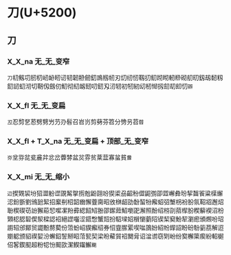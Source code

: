 # 刀(U+5200)

## 刀

### X_X_na 无_无_变窄
`刀`㓞剱㓛肕朷屻䘐䀔讱韧韌刱劒釖鳭剏㠴刃灱纫㣼靱㧅鱽䟙䀙軔剙砌舠旫釼刼䵑籾䬢訒虭沏切靭仭劔仞魛彻糿衂䑒叨釰刄㲽轫初牣紉㓜杒㥘扨劎刧㓪忉`辧`

### X_X_fl 无_无_变扁
`丒`忍剓㐒荵劈㔎屶芀刅髫召岧岃剪㔑芬笤分㔃叧苕`㲈`

### X_X_fl + T_X_na 无_无_变扁 + 顶部_无_变窄
`㞣`坌哛兺瓫麄弅忿岔虋棼盆炃雰贫棻葐寡蚠貧`釁`

### X_X_mi 无_无_缩小
`辺`揳䚉袃坋㹦澀躮䜧䙼觢㧳㨵兝鼢䎄竕猰鿄刕齠秎㒊鼦彅卲歰嶰彜玢挈齧䬭粱㯣繲涊鈖斵劉鳻瓰絜招緳㓬柖韶㟗懈虀䐡昭攽椕龆劭馚蛪㸮廨蛁弨㙰枴衯朌氛鞀㸛邂炤聁楔碶苆訜獬蒶恝噄㓗羒彛綛䬰䂏翂邵䥛䔼鮉嚠巶澥照酚绍梤刟萔㮮肦稧䉏褉沼枌䫔梕䏰䂮偰洯樑認袑絕䜀囓涩鍣㥹蟹㷖扮駋墚妱橮懰藰䧂锲栔窫魵㸷瀏瘛頒燳吩玿謭轺邠鄮贸譅黺剺葜份䈃蚡岹䝟㿍牊券怊韲䐼綤喫㖹䳂妢紹帉䤿詔盼砏䭻䉧茘解迢嬼躵颁貂禊㛃汾蠏鉊䛚掰眧菬㼤契梁昐薢貿祒䦬脋诏湓谫窃㓶岎纷㝣檞簗瘈紛軺㯧佋㗉鍥䫸超粉㸾㤋䫿欩潔䱮䥹䲒`䬟`